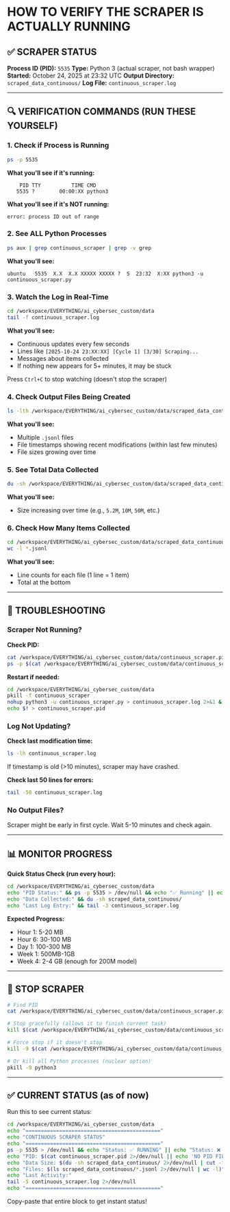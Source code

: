 # HOW TO VERIFY THE SCRAPER IS ACTUALLY RUNNING

## ✅ SCRAPER STATUS

**Process ID (PID):** `5535`
**Type:** Python 3 (actual scraper, not bash wrapper)
**Started:** October 24, 2025 at 23:32 UTC
**Output Directory:** `scraped_data_continuous/`
**Log File:** `continuous_scraper.log`

---

## 🔍 VERIFICATION COMMANDS (RUN THESE YOURSELF)

### 1. Check if Process is Running

```bash
ps -p 5535
```

**What you'll see if it's running:**
```
    PID TTY          TIME CMD
   5535 ?        00:00:XX python3
```

**What you'll see if it's NOT running:**
```
error: process ID out of range
```

### 2. See ALL Python Processes

```bash
ps aux | grep continuous_scraper | grep -v grep
```

**What you'll see:**
```
ubuntu   5535  X.X  X.X XXXXX XXXXX ?  S  23:32  X:XX python3 -u continuous_scraper.py
```

### 3. Watch the Log in Real-Time

```bash
cd /workspace/EVERYTHING/ai_cybersec_custom/data
tail -f continuous_scraper.log
```

**What you'll see:**
- Continuous updates every few seconds
- Lines like `[2025-10-24 23:XX:XX] [Cycle 1] [3/30] Scraping...`
- Messages about items collected
- If nothing new appears for 5+ minutes, it may be stuck

Press `Ctrl+C` to stop watching (doesn't stop the scraper)

### 4. Check Output Files Being Created

```bash
ls -lth /workspace/EVERYTHING/ai_cybersec_custom/data/scraped_data_continuous/
```

**What you'll see:**
- Multiple `.jsonl` files
- File timestamps showing recent modifications (within last few minutes)
- File sizes growing over time

### 5. See Total Data Collected

```bash
du -sh /workspace/EVERYTHING/ai_cybersec_custom/data/scraped_data_continuous/
```

**What you'll see:**
- Size increasing over time (e.g., `5.2M`, `10M`, `50M`, etc.)

### 6. Check How Many Items Collected

```bash
cd /workspace/EVERYTHING/ai_cybersec_custom/data/scraped_data_continuous
wc -l *.jsonl
```

**What you'll see:**
- Line counts for each file (1 line = 1 item)
- Total at the bottom

---

## 🚨 TROUBLESHOOTING

### Scraper Not Running?

**Check PID:**
```bash
cat /workspace/EVERYTHING/ai_cybersec_custom/data/continuous_scraper.pid
ps -p $(cat /workspace/EVERYTHING/ai_cybersec_custom/data/continuous_scraper.pid)
```

**Restart if needed:**
```bash
cd /workspace/EVERYTHING/ai_cybersec_custom/data
pkill -f continuous_scraper
nohup python3 -u continuous_scraper.py > continuous_scraper.log 2>&1 &
echo $! > continuous_scraper.pid
```

### Log Not Updating?

**Check last modification time:**
```bash
ls -lh continuous_scraper.log
```

If timestamp is old (>10 minutes), scraper may have crashed.

**Check last 50 lines for errors:**
```bash
tail -50 continuous_scraper.log
```

### No Output Files?

Scraper might be early in first cycle. Wait 5-10 minutes and check again.

---

## 📊 MONITOR PROGRESS

**Quick Status Check (run every hour):**
```bash
cd /workspace/EVERYTHING/ai_cybersec_custom/data
echo "PID Status:" && ps -p 5535 > /dev/null && echo "✅ Running" || echo "❌ Stopped"
echo "Data Collected:" && du -sh scraped_data_continuous/
echo "Last Log Entry:" && tail -3 continuous_scraper.log
```

**Expected Progress:**
- Hour 1: 5-20 MB
- Hour 6: 30-100 MB
- Day 1: 100-300 MB
- Week 1: 500MB-1GB
- Week 4: 2-4 GB (enough for 200M model)

---

## 🛑 STOP SCRAPER

```bash
# Find PID
cat /workspace/EVERYTHING/ai_cybersec_custom/data/continuous_scraper.pid

# Stop gracefully (allows it to finish current task)
kill $(cat /workspace/EVERYTHING/ai_cybersec_custom/data/continuous_scraper.pid)

# Force stop if it doesn't stop
kill -9 $(cat /workspace/EVERYTHING/ai_cybersec_custom/data/continuous_scraper.pid)

# Or kill all Python processes (nuclear option)
pkill -9 python3
```

---

## ✅ CURRENT STATUS (as of now)

Run this to see current status:
```bash
cd /workspace/EVERYTHING/ai_cybersec_custom/data
echo "============================================"
echo "CONTINUOUS SCRAPER STATUS"
echo "============================================"
ps -p 5535 > /dev/null && echo "Status: ✅ RUNNING" || echo "Status: ❌ STOPPED"
echo "PID: $(cat continuous_scraper.pid 2>/dev/null || echo 'NO PID FILE')"
echo "Data Size: $(du -sh scraped_data_continuous/ 2>/dev/null | cut -f1)"
echo "Files: $(ls scraped_data_continuous/*.jsonl 2>/dev/null | wc -l)"
echo "Last Activity:"
tail -5 continuous_scraper.log 2>/dev/null
echo "============================================"
```

Copy-paste that entire block to get instant status!
